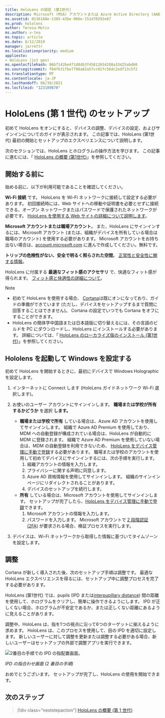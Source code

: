 ```yaml
---
title: HoloLens の設定 (第1世代)
description: Microsoft (MSA) アカウントまたは Azure Active Directory (AAD) アカウントを使用して Wi-Fi ネットワーク上で初めて HoloLens を設定する方法について説明します。
ms.assetid: 0136188e-1305-43be-906e-151d70292e87
ms.prod: hololens
author: Teresa-Motiv
ms.author: v-tea
ms.topic: article
ms.date: 8/12/2019
manager: jarrettr
ms.localizationpriority: medium
appliesto:
- HoloLens (1st gen)
ms.openlocfilehash: 06b7142be471d0db3f45812654288a33425abd60
ms.sourcegitcommit: f04f631fbe7798a82a57cc01fc56dc2edf13c5f2
ms.translationtype: MT
ms.contentlocale: ja-JP
ms.lasthandoff: 08/30/2021
ms.locfileid: "123189870"
---
```

# <a name="set-up-your-hololens-1st-gen"></a>HoloLens (第 1 世代) のセットアップ

初めて HoloLens をオンにすると、デバイスの調整、デバイスの設定、およびサインインについてのガイドが表示されます。  この記事では、HoloLens (第1世代) 最初の開始とセットアップのエクスペリエンスについて説明します。

次のセクションでは、HoloLens とホログラムの操作方法を学びます。 この記事に進むには、「 [HoloLens の概要 (第1世代)](hololens1-basic-usage.md)」を参照してください。

## <a name="before-you-start"></a>開始する前に

始める前に、以下が利用可能であることを確認してください。

**Wi-Fi 接続** です。 HoloLens を Wi-Fi ネットワークに接続して設定する必要があります。 初回接続時には、Web サイトへの移動や証明書を必要とせずに接続できる、オープン ネットワークまたはパスワードで保護されたネットワークが必要です。 [HoloLens を使用する Web サイトの詳細について説明します](hololens-offline.md)。

**Microsoft アカウントまたは職場アカウント**。 また、HoloLens にサインインするには、Microsoft アカウント (または、組織がデバイスを所有している場合は職場のアカウント) を使用する必要があります。 Microsoft アカウントをお持ち出ない場合は、[account.microsoft.com](https://account.microsoft.com) に進んで作成してください。無料です。

**トリップの危険性がない、安全で明るく照らされた空間**。 [正常性と安全性に関する情報](https://go.microsoft.com/fwlink/p/?LinkId=746661)。

HoloLens に付属する **最適なフィット感のアクセサリ** で、快適なフィット感が得られます。 [フィット感と快適性の詳細について](https://support.microsoft.com/help/12632/hololens-fit-your-hololens)。

> [!NOTE]
>  
> - 初めて HoloLens を使用する場合、 [Cortana](hololens-cortana.md)は既にオンになっており、ガイドの準備ができています (ただし、デバイスをセットアップするまで質問に回答することはできません)。 Cortana の設定でいつでも Cortana をオフにすることができます。
> - HoloLens の簡体字中国語または日本語版に切り替えるには、その言語のビルドを PC にダウンロードし、HoloLens にインストールする必要があります。 詳細については、「 [HoloLens のローカライズ版のインストール (第1世代)](hololens1-install-localized.md)」を参照してください。

## <a name="start-your-hololens-and-set-up-windows"></a>Hololens を起動して Windows を設定する

初めて HoloLens を開始するときに、最初にデバイスで Windows Holographic を設定します。

1. インターネットに Connect します (HoloLens ガイドネットワーク Wi-Fi 選択します)。

1. お使いのユーザー アカウントにサインインします。 **職場または学校が所有するかどうか** を選択 **します。**
    - **職場または学校で所有** している場合は、Azure AD アカウントを使用してサインインします。 組織で Azure AD Premium を使用しており、MDM への自動登録が構成されている場合は、HoloLens が自動的に MDM に登録されます。 組織で Azure AD Premium を使用していない場合は、MDM の自動登録を利用できないため、 [HoloLens をデバイス管理に手動で登録](hololens-enroll-mdm.md#different-ways-to-enroll)する必要があります。 職場または学校のアカウントを使用して初めてデバイスにサインインするには、次の手順を実行します。
        1. 組織アカウントの情報を入力します。
        1. プライバシーに関する声明に同意します。
        1. Azure AD 資格情報を使用してサインインします。 組織のサインイン ページにリダイレクトされることがあります。
        1. デバイスのセットアップを続行します。
    - **所有** している場合は、Microsoft アカウントを使用してサインインします。 セットアップが完了したら、[HoloLens をデバイス管理に手動で登録](hololens-enroll-mdm.md#different-ways-to-enroll)できます。
        1. Microsoft アカウントの情報を入力します。
        1. パスワードを入力します。 Microsoft アカウントで [2 段階認証 (2FA)](https://blogs.technet.microsoft.com/microsoft_blog/2013/04/17/microsoft-account-gets-more-secure/) が要求される場合、検証プロセスを実行します。

1. デバイスは、Wi-Fi ネットワークから取得した情報に基づいてタイムゾーンを設定します。

## <a name="calibration"></a>調整

Cortana が新しく導入された後、次のセットアップ手順は調整です。 最適な HoloLens エクスペリエンスを得るには、セットアップ中に調整プロセスを完了する必要があります。

HoloLens (第1世代) では、pupils (IPD または[interpupillary distance](https://en.wikipedia.org/wiki/Interpupillary_distance)) 間の距離を使用して、ホログラムをクリアし、簡単に操作できるようにします。 IPD が正しくない場合、ホログラムが不安定であるか、または正しくない距離にあるように見えることがあります。

調整中、HoloLens は、指を1つの視点に沿って6つのターゲットに揃えるように求めます。 HoloLens は、このプロセスを使用して、目の IPD を適切に設定します。 新しいユーザーに対して調整を更新または調整する必要がある場合、新しいユーザーはセットアップの外部で調整アプリを実行できます。

![2番目の手順での IPD の指配置画面。](./images/ipd-finger-alignment-300px.jpg)

*IPD の指合わせ画面 (2 番目の手順)*

おめでとうございます。 セットアップが完了し、HoloLens の使用を開始できます。

## <a name="next-steps"></a>次のステップ

> [!div class="nextstepaction"]
> [HoloLens の概要 (第 1 世代)](hololens1-basic-usage.md)
